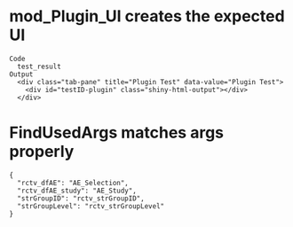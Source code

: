 # mod_Plugin_UI creates the expected UI

    Code
      test_result
    Output
      <div class="tab-pane" title="Plugin Test" data-value="Plugin Test">
        <div id="testID-plugin" class="shiny-html-output"></div>
      </div>

# FindUsedArgs matches args properly

    {
      "rctv_dfAE": "AE_Selection",
      "rctv_dfAE_study": "AE_Study",
      "strGroupID": "rctv_strGroupID",
      "strGroupLevel": "rctv_strGroupLevel"
    }

